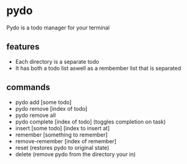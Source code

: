 # pydo
Pydo is a todo manager for your terminal

## features
- Each directory is a separate todo
- It has both a todo list aswell as a rembember list that is separated

## commands
- pydo add [some todo]
- pydo remove [index of todo]
- pydo remove all
- pydo complete [index of todo] (toggles completion on task)
- insert [some todo] [index to insert at]
- remember [something to remember]
- remove-remember [index of remember]
- reset (restores pydo to original state)
- delete (remove pydo from the directory your in)
